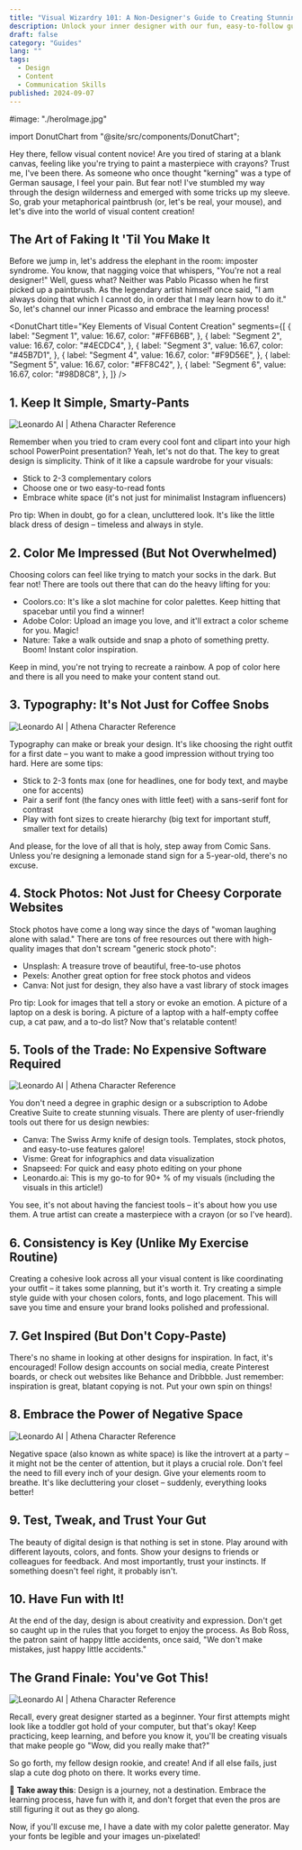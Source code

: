 ```yaml
---
title: "Visual Wizardry 101: A Non-Designer's Guide to Creating Stunning Content"
description: Unlock your inner designer with our fun, easy-to-follow guide to visual content creation. No fancy degree required – just creativity and a sense of humor!
draft: false
category: "Guides"
lang: ""
tags:
  - Design
  - Content
  - Communication Skills
published: 2024-09-07
---
```


<!-- ![Hero Image](./heroImage.jpg) -->
#image: "./heroImage.jpg"

import DonutChart from "@site/src/components/DonutChart";

Hey there, fellow visual content novice! Are you tired of staring at a blank canvas, feeling like you're trying to paint a masterpiece with crayons? Trust me, I've been there. As someone who once thought "kerning" was a type of German sausage, I feel your pain. But fear not! I've stumbled my way through the design wilderness and emerged with some tricks up my sleeve. So, grab your metaphorical paintbrush (or, let's be real, your mouse), and let's dive into the world of visual content creation!


## The Art of Faking It 'Til You Make It

Before we jump in, let's address the elephant in the room: imposter syndrome. You know, that nagging voice that whispers, "You're not a real designer!" Well, guess what? Neither was Pablo Picasso when he first picked up a paintbrush. As the legendary artist himself once said, "I am always doing that which I cannot do, in order that I may learn how to do it." So, let's channel our inner Picasso and embrace the learning process!

<DonutChart
  title="Key Elements of Visual Content Creation"
  segments={[
    {
      label: "Segment 1",
      value: 16.67,
      color: "#FF6B6B",
    },
    {
      label: "Segment 2",
      value: 16.67,
      color: "#4ECDC4",
    },
    {
      label: "Segment 3",
      value: 16.67,
      color: "#45B7D1",
    },
    {
      label: "Segment 4",
      value: 16.67,
      color: "#F9D56E",
    },
    {
      label: "Segment 5",
      value: 16.67,
      color: "#FF8C42",
    },
    {
      label: "Segment 6",
      value: 16.67,
      color: "#98D8C8",
    },
  ]}
/>

## 1. Keep It Simple, Smarty-Pants

![Leonardo AI | Athena Character Reference][def]

Remember when you tried to cram every cool font and clipart into your high school PowerPoint presentation? Yeah, let's not do that. The key to great design is simplicity. Think of it like a capsule wardrobe for your visuals:

- Stick to 2-3 complementary colors
- Choose one or two easy-to-read fonts
- Embrace white space (it's not just for minimalist Instagram influencers)

Pro tip: When in doubt, go for a clean, uncluttered look. It's like the little black dress of design – timeless and always in style.

## 2. Color Me Impressed (But Not Overwhelmed)

Choosing colors can feel like trying to match your socks in the dark. But fear not! There are tools out there that can do the heavy lifting for you:

- Coolors.co: It's like a slot machine for color palettes. Keep hitting that spacebar until you find a winner!
- Adobe Color: Upload an image you love, and it'll extract a color scheme for you. Magic!
- Nature: Take a walk outside and snap a photo of something pretty. Boom! Instant color inspiration.

Keep in mind, you're not trying to recreate a rainbow. A pop of color here and there is all you need to make your content stand out.

## 3. Typography: It's Not Just for Coffee Snobs

![Leonardo AI | Athena Character Reference](https://res-3.cloudinary.com/ddicetqs5/image/upload/f_auto,fl_force_strip,q_auto:best/v1/wayfinder-ghost-blog/Illustrative_Albedo_A_captivating_techsavvy_woman_Athena_exudi_3--43-)

Typography can make or break your design. It's like choosing the right outfit for a first date – you want to make a good impression without trying too hard. Here are some tips:

- Stick to 2-3 fonts max (one for headlines, one for body text, and maybe one for accents)
- Pair a serif font (the fancy ones with little feet) with a sans-serif font for contrast
- Play with font sizes to create hierarchy (big text for important stuff, smaller text for details)

And please, for the love of all that is holy, step away from Comic Sans. Unless you're designing a lemonade stand sign for a 5-year-old, there's no excuse.

## 4. Stock Photos: Not Just for Cheesy Corporate Websites

Stock photos have come a long way since the days of "woman laughing alone with salad." There are tons of free resources out there with high-quality images that don't scream "generic stock photo":

- Unsplash: A treasure trove of beautiful, free-to-use photos
- Pexels: Another great option for free stock photos and videos
- Canva: Not just for design, they also have a vast library of stock images

Pro tip: Look for images that tell a story or evoke an emotion. A picture of a laptop on a desk is boring. A picture of a laptop with a half-empty coffee cup, a cat paw, and a to-do list? Now that's relatable content!

## 5. Tools of the Trade: No Expensive Software Required

![Leonardo AI | Athena Character Reference](https://res-5.cloudinary.com/ddicetqs5/image/upload/f_auto,fl_force_strip,q_auto:best/v1/wayfinder-ghost-blog/Illustrative_Albedo_A_captivating_techsavvy_woman_Athena_exudi_4--46-)

You don't need a degree in graphic design or a subscription to Adobe Creative Suite to create stunning visuals. There are plenty of user-friendly tools out there for us design newbies:

- Canva: The Swiss Army knife of design tools. Templates, stock photos, and easy-to-use features galore!
- Visme: Great for infographics and data visualization
- Snapseed: For quick and easy photo editing on your phone
- Leonardo.ai: This is my go-to for 90+ % of my visuals (including the visuals in this article!)

You see, it's not about having the fanciest tools – it's about how you use them. A true artist can create a masterpiece with a crayon (or so I've heard).

## 6. Consistency is Key (Unlike My Exercise Routine)

Creating a cohesive look across all your visual content is like coordinating your outfit – it takes some planning, but it's worth it. Try creating a simple style guide with your chosen colors, fonts, and logo placement. This will save you time and ensure your brand looks polished and professional.

## 7. Get Inspired (But Don't Copy-Paste)

There's no shame in looking at other designs for inspiration. In fact, it's encouraged! Follow design accounts on social media, create Pinterest boards, or check out websites like Behance and Dribbble. Just remember: inspiration is great, blatant copying is not. Put your own spin on things!

## 8. Embrace the Power of Negative Space

![Leonardo AI | Athena Character Reference](https://res-3.cloudinary.com/ddicetqs5/image/upload/f_auto,fl_force_strip,q_auto:best/v1/wayfinder-ghost-blog/Illustrative_Albedo_A_captivating_techsavvy_woman_Athena_exudi_2--43-)

Negative space (also known as white space) is like the introvert at a party – it might not be the center of attention, but it plays a crucial role. Don't feel the need to fill every inch of your design. Give your elements room to breathe. It's like decluttering your closet – suddenly, everything looks better!

## 9. Test, Tweak, and Trust Your Gut

The beauty of digital design is that nothing is set in stone. Play around with different layouts, colors, and fonts. Show your designs to friends or colleagues for feedback. And most importantly, trust your instincts. If something doesn't feel right, it probably isn't.

## 10. Have Fun with It!

At the end of the day, design is about creativity and expression. Don't get so caught up in the rules that you forget to enjoy the process. As Bob Ross, the patron saint of happy little accidents, once said, "We don't make mistakes, just happy little accidents."

## The Grand Finale: You've Got This!

![Leonardo AI | Athena Character Reference](https://res-2.cloudinary.com/ddicetqs5/image/upload/f_auto,fl_force_strip,q_auto:best/v1/wayfinder-ghost-blog/Illustrative_Albedo_A_captivating_techsavvy_woman_Athena_exudi_1--49-)

Recall, every great designer started as a beginner. Your first attempts might look like a toddler got hold of your computer, but that's okay! Keep practicing, keep learning, and before you know it, you'll be creating visuals that make people go "Wow, did you really make that?"

So go forth, my fellow design rookie, and create! And if all else fails, just slap a cute dog photo on there. It works every time.

🎨 **Take away this**: Design is a journey, not a destination. Embrace the learning process, have fun with it, and don't forget that even the pros are still figuring it out as they go along.

Now, if you'll excuse me, I have a date with my color palette generator. May your fonts be legible and your images un-pixelated!

[def]: https://res-4.cloudinary.com/ddicetqs5/image/upload/f_auto,fl_force_strip,q_auto:best/v1/wayfinder-ghost-blog/Illustrative_Albedo_A_captivating_techsavvy_woman_Athena_exudi_0--45-
